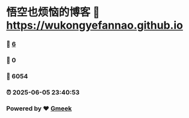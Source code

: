 # 悟空也烦恼的博客 :link: https://wukongyefannao.github.io 
### :page_facing_up: [6](https://wukongyefannao.github.io/tag.html) 
### :speech_balloon: 0 
### :hibiscus: 6054 
### :alarm_clock: 2025-06-05 23:40:53 
### Powered by :heart: [Gmeek](https://github.com/Meekdai/Gmeek)
